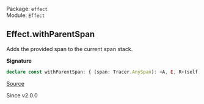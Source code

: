 Package: `effect`<br />
Module: `Effect`<br />

## Effect.withParentSpan

Adds the provided span to the current span stack.

**Signature**

```ts
declare const withParentSpan: { (span: Tracer.AnySpan): <A, E, R>(self: Effect<A, E, R>) => Effect<A, E, Exclude<R, Tracer.ParentSpan>>; <A, E, R>(self: Effect<A, E, R>, span: Tracer.AnySpan): Effect<A, E, Exclude<R, Tracer.ParentSpan>>; }
```

[Source](https://github.com/Effect-TS/effect/tree/main/packages/effect/src/Effect.ts#L13119)

Since v2.0.0